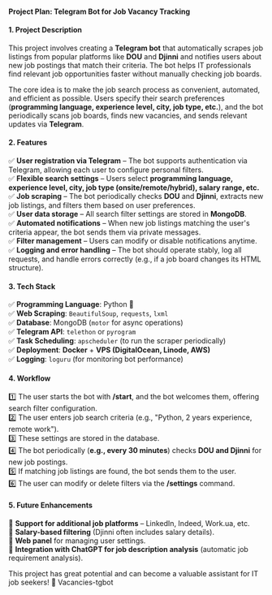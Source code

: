 #### Project Plan: Telegram Bot for Job Vacancy Tracking  

#### 1. Project Description  

This project involves creating a **Telegram bot** that automatically scrapes job listings from popular platforms like **DOU** and **Djinni** and notifies users about new job postings that match their criteria. The bot helps IT professionals find relevant job opportunities faster without manually checking job boards.  

The core idea is to make the job search process as convenient, automated, and efficient as possible. Users specify their search preferences (**programming language, experience level, city, job type, etc.**), and the bot periodically scans job boards, finds new vacancies, and sends relevant updates via **Telegram**.  

#### 2. Features  

✅ **User registration via Telegram** – The bot supports authentication via Telegram, allowing each user to configure personal filters.  
✅ **Flexible search settings** – Users select **programming language, experience level, city, job type (onsite/remote/hybrid), salary range, etc.**  
✅ **Job scraping** – The bot periodically checks **DOU** and **Djinni**, extracts new job listings, and filters them based on user preferences.  
✅ **User data storage** – All search filter settings are stored in **MongoDB**.  
✅ **Automated notifications** – When new job listings matching the user's criteria appear, the bot sends them via private messages.  
✅ **Filter management** – Users can modify or disable notifications anytime.  
✅ **Logging and error handling** – The bot should operate stably, log all requests, and handle errors correctly (e.g., if a job board changes its HTML structure).  

#### 3. Tech Stack  

✅ **Programming Language**: Python 🐍  
✅ **Web Scraping**: `BeautifulSoup`, `requests`, `lxml`  
✅ **Database**: MongoDB (`motor` for async operations)  
✅ **Telegram API**: `telethon` or `pyrogram`  
✅ **Task Scheduling**: `apscheduler` (to run the scraper periodically)  
✅ **Deployment**: **Docker** + **VPS (DigitalOcean, Linode, AWS)**  
✅ **Logging**: `loguru` (for monitoring bot performance)  

#### 4. Workflow  

1️⃣ The user starts the bot with **/start**, and the bot welcomes them, offering search filter configuration.  
2️⃣ The user enters job search criteria (e.g., "Python, 2 years experience, remote work").  
3️⃣ These settings are stored in the database.  
4️⃣ The bot periodically (**e.g., every 30 minutes**) checks **DOU and Djinni** for new job postings.  
5️⃣ If matching job listings are found, the bot sends them to the user.  
6️⃣ The user can modify or delete filters via the **/settings** command.  

#### 5. Future Enhancements  

🔹 **Support for additional job platforms** – LinkedIn, Indeed, Work.ua, etc.  
🔹 **Salary-based filtering** (Djinni often includes salary details).  
🔹 **Web panel** for managing user settings.  
🔹 **Integration with ChatGPT for job description analysis** (automatic job requirement analysis).  

This project has great potential and can become a valuable assistant for IT job seekers! 🚀 Vacancies-tgbot

